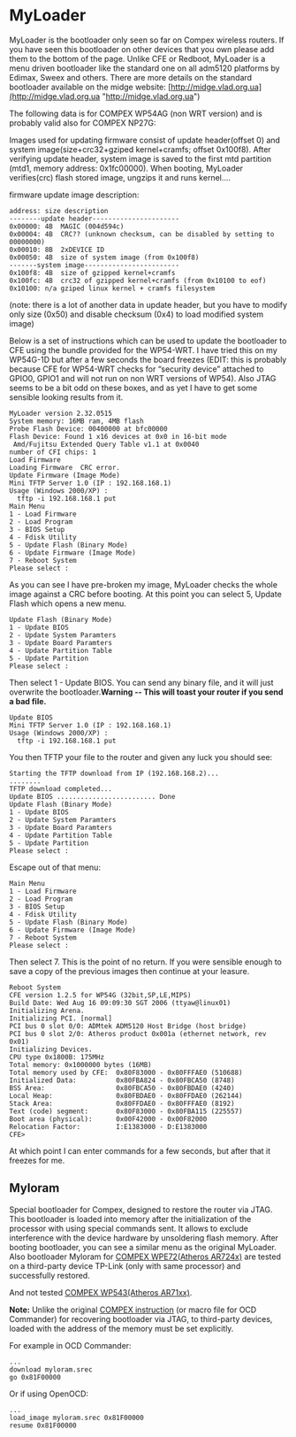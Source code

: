 # MyLoader

MyLoader is the bootloader only seen so far on Compex wireless routers. If you have seen this bootloader on other devices that you own please add them to the bottom of the page. Unlike CFE or Redboot, MyLoader is a menu driven bootloader like the standard one on all adm5120 platforms by Edimax, Sweex and others. There are more details on the standard bootloader available on the midge website: [http://midge.vlad.org.ua](http://midge.vlad.org.ua "http://midge.vlad.org.ua")

The following data is for COMPEX WP54AG (non WRT version) and is probably valid also for COMPEX NP27G:

Images used for updating firmware consist of update header(offset 0) and system image(size+crc32+gziped kernel+cramfs; offset 0x100f8). After verifying update header, system image is saved to the first mtd partition (mtd1, memory address: 0x1fc00000). When booting, MyLoader verifies(crc) flash stored image, ungzips it and runs kernel....

firmware update image description:

```
address: size description
--------update header----------------------
0x00000: 4B  MAGIC (004d594c)
0x00004: 4B  CRC?? (unknown checksum, can be disabled by setting to 00000000)
0x00010: 8B  2xDEVICE ID
0x00050: 4B  size of system image (from 0x100f8)
-------system image------------------------
0x100f8: 4B  size of gzipped kernel+cramfs
0x100fc: 4B  crc32 of gzipped kernel+cramfs (from 0x10100 to eof)
0x10100: n/a gziped linux kernel + cramfs filesystem
```

(note: there is a lot of another data in update header, but you have to modify only size (0x50) and disable checksum (0x4) to load modified system image)

Below is a set of instructions which can be used to update the bootloader to CFE using the bundle provided for the WP54-WRT. I have tried this on my WP54G-1D but after a few seconds the board freezes (EDIT: this is probably because CFE for WP54-WRT checks for “security device” attached to GPIO0, GPIO1 and will not run on non WRT versions of WP54). Also JTAG seems to be a bit odd on these boxes, and as yet I have to get some sensible looking results from it.

```
MyLoader version 2.32.0515
System memory: 16MB ram, 4MB flash
Probe Flash Device: 00400000 at bfc00000
Flash Device: Found 1 x16 devices at 0x0 in 16-bit mode
 Amd/Fujitsu Extended Query Table v1.1 at 0x0040
number of CFI chips: 1
Load Firmware
Loading Firmware  CRC error.
Update Firmware (Image Mode)
Mini TFTP Server 1.0 (IP : 192.168.168.1)
Usage (Windows 2000/XP) :
  tftp -i 192.168.168.1 put 
Main Menu
1 - Load Firmware
2 - Load Program
3 - BIOS Setup
4 - Fdisk Utility
5 - Update Flash (Binary Mode)
6 - Update Firmware (Image Mode)
7 - Reboot System
Please select :
```

As you can see I have pre-broken my image, MyLoader checks the whole image against a CRC before booting. At this point you can select 5, Update Flash which opens a new menu.

```
Update Flash (Binary Mode)
1 - Update BIOS
2 - Update System Paramters
3 - Update Board Paramters
4 - Update Partition Table
5 - Update Partition
Please select : 
```

Then select 1 - Update BIOS. You can send any binary file, and it will just overwrite the bootloader.**Warning -- This will toast your router if you send a bad file.**

```
Update BIOS
Mini TFTP Server 1.0 (IP : 192.168.168.1)
Usage (Windows 2000/XP) :
  tftp -i 192.168.168.1 put 
```

You then TFTP your file to the router and given any luck you should see:

```
Starting the TFTP download from IP (192.168.168.2)...
........
TFTP download completed...
Update BIOS ......................... Done
Update Flash (Binary Mode)
1 - Update BIOS
2 - Update System Paramters
3 - Update Board Paramters
4 - Update Partition Table
5 - Update Partition
Please select : 
```

Escape out of that menu:

```
Main Menu
1 - Load Firmware
2 - Load Program
3 - BIOS Setup
4 - Fdisk Utility
5 - Update Flash (Binary Mode)
6 - Update Firmware (Image Mode)
7 - Reboot System
Please select :
```

Then select 7. This is the point of no return. If you were sensible enough to save a copy of the previous images then continue at your leasure.

```
Reboot System
CFE version 1.2.5 for WP54G (32bit,SP,LE,MIPS)
Build Date: Wed Aug 16 09:09:30 SGT 2006 (ttyaw@linux01)
Initializing Arena.
Initializing PCI. [normal]
PCI bus 0 slot 0/0: ADMtek ADM5120 Host Bridge (host bridge)
PCI bus 0 slot 2/0: Atheros product 0x001a (ethernet network, rev 0x01)
Initializing Devices.
CPU type 0x1800B: 175MHz
Total memory: 0x1000000 bytes (16MB)
Total memory used by CFE:  0x80F83000 - 0x80FFFAE0 (510688)
Initialized Data:          0x80FBA824 - 0x80FBCA50 (8748)
BSS Area:                  0x80FBCA50 - 0x80FBDAE0 (4240)
Local Heap:                0x80FBDAE0 - 0x80FFDAE0 (262144)
Stack Area:                0x80FFDAE0 - 0x80FFFAE0 (8192)
Text (code) segment:       0x80F83000 - 0x80FBA115 (225557)
Boot area (physical):      0x00F42000 - 0x00F82000
Relocation Factor:         I:E1383000 - D:E1383000
CFE>
```

At which point I can enter commands for a few seconds, but after that it freezes for me.

## Myloram

Special bootloader for Compex, designed to restore the router via JTAG. This bootloader is loaded into memory after the initialization of the processor with using special commands sent. It allows to exclude interference with the device hardware by unsoldering flash memory. After booting bootloader, you can see a similar menu as the original MyLoader. Also bootloader Myloram for [COMPEX WPE72(Atheros AR724x)](http://www.cpx.cz/dls/wpe72_WPE72NX_MMJ5N26E/wp72_loader_jtag.zip "http://www.cpx.cz/dls/wpe72_WPE72NX_MMJ5N26E/wp72_loader_jtag.zip") are tested on a third-party device TP-Link (only with same processor) and successfully restored.

And not tested [COMPEX WP543(Atheros AR71xx)](http://www.cpx.cz/dls/JTAG%20SW_CONFIG_INSTR/ "http://www.cpx.cz/dls/JTAG%20SW_CONFIG_INSTR/").

**Note:** Unlike the original [COMPEX instruction](http://www.cpx.cz/dls/JTAG%20SW_CONFIG_INSTR/How%20to%20JTAG%20to%20Compex%20Loader.pdf "http://www.cpx.cz/dls/JTAG%20SW_CONFIG_INSTR/How%20to%20JTAG%20to%20Compex%20Loader.pdf") (or macro file for OCD Commander) for recovering bootloader via JTAG, to third-party devices, loaded with the address of the memory must be set explicitly.

For example in OCD Commander:

```
...
download myloram.srec
go 0x81F00000
```

Or if using OpenOCD:

```
...
load_image myloram.srec 0x81F00000
resume 0x81F00000
```
